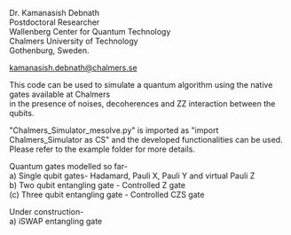 Dr. Kamanasish Debnath <br>
Postdoctoral Researcher <br>
Wallenberg Center for Quantum Technology <br>
Chalmers University of Technology <br>
Gothenburg, Sweden. <br>

kamanasish.debnath@chalmers.se <br>

This code can be used to simulate a quantum algorithm using the native gates available at Chalmers <br>
in the presence of noises, decoherences and ZZ interaction between the qubits. <br>



"Chalmers_Simulator_mesolve.py" is imported as "import Chalmers_Simulator as CS" and the developed functionalities can be used. <br>
Please refer to the example folder for more details. <br>

Quantum gates modelled so far- <br>
a) Single qubit gates- Hadamard, Pauli X, Pauli Y and virtual Pauli Z <br>
b) Two qubit entangling gate - Controlled Z gate <br>
(c) Three qubit entangling gate - Controlled CZS gate

Under construction- <br>
a) iSWAP entangling gate

